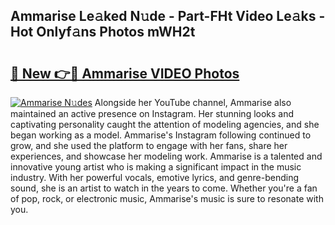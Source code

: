 ## Ammarise Le𝚊ked N𝚞de - Part-FHt Video Le𝚊ks - Hot Onlyf𝚊ns Photos mWH2t

# <h2><a href="http://ab14020.deff.icu/?id=Ammarise">🔗 New 👉🔴 Ammarise VIDEO Photos</a></h2>

[![Ammarise N𝚞des](https://i.imgur.com/rIISA9y.gif)](http://ab14020.deff.icu/?id=Ammarise)
Alongside her YouTube channel, Ammarise also maintained an active presence on Instagram. Her stunning looks and captivating personality caught the attention of modeling agencies, and she began working as a model. Ammarise's Instagram following continued to grow, and she used the platform to engage with her fans, share her experiences, and showcase her modeling work. Ammarise is a talented and innovative young artist who is making a significant impact in the music industry. With her powerful vocals, emotive lyrics, and genre-bending sound, she is an artist to watch in the years to come. Whether you're a fan of pop, rock, or electronic music, Ammarise's music is sure to resonate with you.
